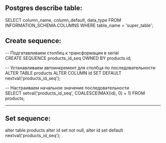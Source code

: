 Postgres describe table:
------------------------
SELECT column_name, column_default, data_type 
FROM INFORMATION_SCHEMA.COLUMNS 
WHERE table_name = 'super_table';

Create sequence:
----------------
-- Подгатавливаем столбец к трансформации в serial  
CREATE SEQUENCE products_id_seq OWNED BY products.id;  

-- Устанавливаем автоинкремент для столбца по последовательности  
ALTER TABLE products ALTER COLUMN id SET DEFAULT nextval('products_id_seq');  

-- Настраиваем начальное значение последовательности  
SELECT setval('products_id_seq', COALESCE(MAX(id), 0) + 1) FROM products;  

----------------------------------
Set sequence:
-------------
alter table products
  alter id set not null,
  alter id set default nextval('products_id_seq');
